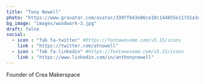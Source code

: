 ```yaml
---
title: "Tony Nowell"
photo: "https://www.gravatar.com/avatar/339ff643e06ce18c144855e117d1a3d2?s=128"
bg_image: "images/woodwork-3.jpg"
draft: false
social:
  - icon : "fab fa-twitter" #https://fontawesome.com/v5.15/icons
    link : "https://twitter.com/atnowell"
  - icon : "fab fa-linkedin" #https://fontawesome.com/v5.15/icons
    link : "https://www.linkedin.com/in/anthonynowell"
---
```


Founder of Crea Makerspace